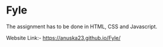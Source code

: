 # Fyle
The assignment has to be done in HTML, CSS and Javascript.

Website Link:-
https://anuska23.github.io/Fyle/
